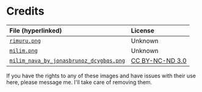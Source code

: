 # Credits

File (hyperlinked) | License
:- | :-
[`rimuru.png`](https://wall.alphacoders.com/big.php?i=1139543) | Unknown
[`milim.png`](https://www.reddit.com/r/TenseiSlime/comments/gs32td/milim_nava_oc_backgroundwallpaper/) | Unknown
[`milim_nava_by_jonasbrunoz_dcygbqs.png`](https://www.deviantart.com/jonasbrunoz/art/Milim-Nava-783462772) | [CC BY-NC-ND 3.0](https://creativecommons.org/licenses/by-nc-nd/3.0/)

If you have the rights to any of these images and have issues with their use here, please message me. I'll take care of removing them.
